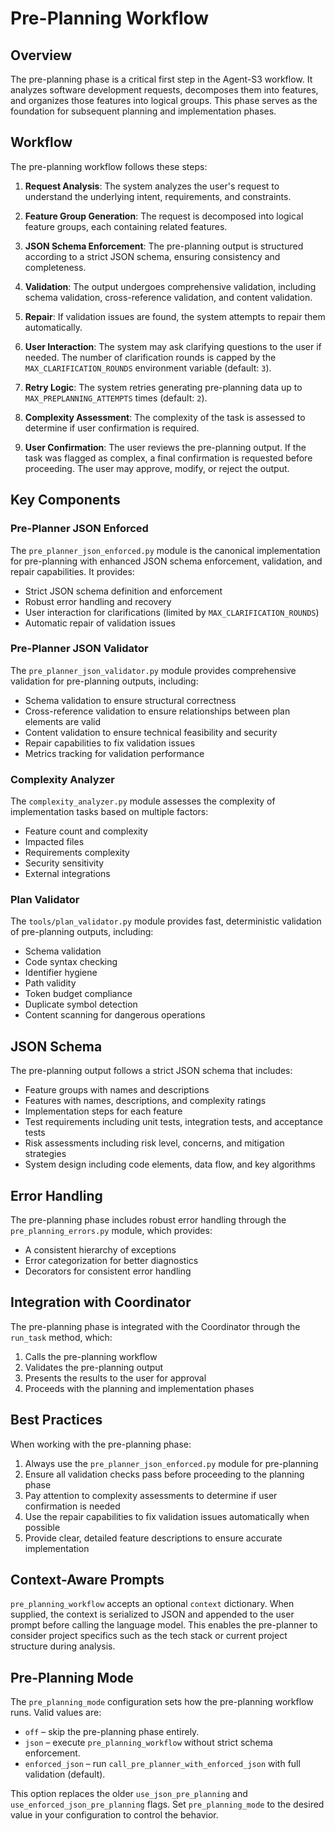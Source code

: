 # Pre-Planning Workflow

## Overview

The pre-planning phase is a critical first step in the Agent-S3 workflow. It analyzes software development requests, decomposes them into features, and organizes those features into logical groups. This phase serves as the foundation for subsequent planning and implementation phases.

## Workflow

The pre-planning workflow follows these steps:

1. **Request Analysis**: The system analyzes the user's request to understand the underlying intent, requirements, and constraints.

2. **Feature Group Generation**: The request is decomposed into logical feature groups, each containing related features.

3. **JSON Schema Enforcement**: The pre-planning output is structured according to a strict JSON schema, ensuring consistency and completeness.

4. **Validation**: The output undergoes comprehensive validation, including schema validation, cross-reference validation, and content validation.

5. **Repair**: If validation issues are found, the system attempts to repair them automatically.

6. **User Interaction**: The system may ask clarifying questions to the user if needed. The number of clarification rounds is capped by the `MAX_CLARIFICATION_ROUNDS` environment variable (default: `3`).

7. **Retry Logic**: The system retries generating pre-planning data up to `MAX_PREPLANNING_ATTEMPTS` times (default: `2`).

8. **Complexity Assessment**: The complexity of the task is assessed to determine if user confirmation is required.

9. **User Confirmation**: The user reviews the pre-planning output. If the task was flagged as complex, a final confirmation is requested before proceeding. The user may approve, modify, or reject the output.

## Key Components

### Pre-Planner JSON Enforced

The `pre_planner_json_enforced.py` module is the canonical implementation for pre-planning with enhanced JSON schema enforcement, validation, and repair capabilities. It provides:

- Strict JSON schema definition and enforcement
- Robust error handling and recovery
- User interaction for clarifications (limited by `MAX_CLARIFICATION_ROUNDS`)
- Automatic repair of validation issues

### Pre-Planner JSON Validator

The `pre_planner_json_validator.py` module provides comprehensive validation for pre-planning outputs, including:

- Schema validation to ensure structural correctness
- Cross-reference validation to ensure relationships between plan elements are valid
- Content validation to ensure technical feasibility and security
- Repair capabilities to fix validation issues
- Metrics tracking for validation performance

### Complexity Analyzer

The `complexity_analyzer.py` module assesses the complexity of implementation tasks based on multiple factors:

- Feature count and complexity
- Impacted files
- Requirements complexity
- Security sensitivity
- External integrations

### Plan Validator

The `tools/plan_validator.py` module provides fast, deterministic validation of pre-planning outputs, including:

- Schema validation
- Code syntax checking
- Identifier hygiene
- Path validity
- Token budget compliance
- Duplicate symbol detection
- Content scanning for dangerous operations

## JSON Schema

The pre-planning output follows a strict JSON schema that includes:

- Feature groups with names and descriptions
- Features with names, descriptions, and complexity ratings
- Implementation steps for each feature
- Test requirements including unit tests, integration tests, and acceptance tests
- Risk assessments including risk level, concerns, and mitigation strategies
- System design including code elements, data flow, and key algorithms

## Error Handling

The pre-planning phase includes robust error handling through the `pre_planning_errors.py` module, which provides:

- A consistent hierarchy of exceptions
- Error categorization for better diagnostics
- Decorators for consistent error handling

## Integration with Coordinator

The pre-planning phase is integrated with the Coordinator through the `run_task` method, which:

1. Calls the pre-planning workflow
2. Validates the pre-planning output
3. Presents the results to the user for approval
4. Proceeds with the planning and implementation phases

## Best Practices

When working with the pre-planning phase:

1. Always use the `pre_planner_json_enforced.py` module for pre-planning
2. Ensure all validation checks pass before proceeding to the planning phase
3. Pay attention to complexity assessments to determine if user confirmation is needed
4. Use the repair capabilities to fix validation issues automatically when possible
5. Provide clear, detailed feature descriptions to ensure accurate implementation

## Context-Aware Prompts

`pre_planning_workflow` accepts an optional `context` dictionary. When supplied,
the context is serialized to JSON and appended to the user prompt before calling
the language model. This enables the pre-planner to consider project specifics
such as the tech stack or current project structure during analysis.

## Pre-Planning Mode

The `pre_planning_mode` configuration sets how the pre-planning workflow runs. Valid values are:

- `off` – skip the pre-planning phase entirely.
- `json` – execute `pre_planning_workflow` without strict schema enforcement.
- `enforced_json` – run `call_pre_planner_with_enforced_json` with full validation (default).

This option replaces the older `use_json_pre_planning` and `use_enforced_json_pre_planning` flags.
Set `pre_planning_mode` to the desired value in your configuration to control the behavior.
